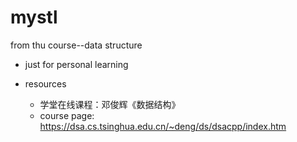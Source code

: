 # mystl
from thu course--data structure

- just for personal learning

- resources
  - 学堂在线课程：邓俊辉《数据结构》 
  - course page: https://dsa.cs.tsinghua.edu.cn/~deng/ds/dsacpp/index.htm
